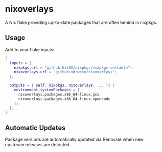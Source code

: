 # nixoverlays

A Nix flake providing up-to-date packages that are often behind in nixpkgs.

## Usage

Add to your flake inputs:

```nix
{
  inputs = {
    nixpkgs.url = "github:NixOS/nixpkgs/nixpkgs-unstable";
    nixoverlays.url = "github:ndrwstn/nixoverlays";
  };

  outputs = { self, nixpkgs, nixoverlays, ... }: {
    environment.systemPackages = [
      nixoverlays.packages.x86_64-linux.gcs
      nixoverlays.packages.x86_64-linux.opencode
    ];
  };
}
```

## Automatic Updates

Package versions are automatically updated via Renovate when new upstream releases are detected.
